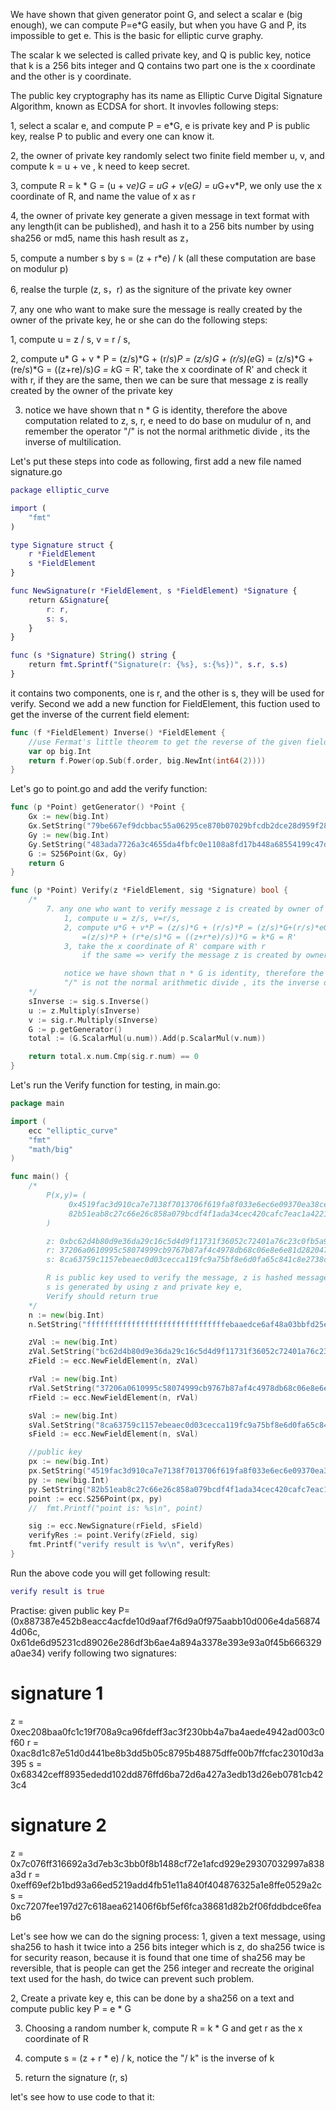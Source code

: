 We have shown that given generator point G, and select a scalar e (big enough), we can compute P=e*G easily, but when you have G and P, its impossible to get e. 
This is the basic for elliptic curve graphy.

The scalar k we selected is called private key, and Q is public key, notice that k is a 256 bits integer and Q contains two part one is the x coordinate and the other
is y coordinate. 

The public key cryptography has its name as Elliptic Curve Digital Signature Algorithm, known as ECDSA for short. It invovles following steps:

1, select a scalar e, and compute P = e*G, e is private key and P is public key, realse P to public and every one can know it.

2, the owner of private key randomly select two finite field member u, v, and compute k = u + ve , k need to keep secret.

3, compute R = k * G = (u + v*e)*G = u*G + v*(e*G) = u*G+v*P, we only use the x coordinate of R, and name the value of x as r

4, the owner of private key generate a given message in text format with any length(it can be published), and hash it to a 256 bits number by using sha256 or md5, 
name this hash result as z，

5, compute a number s by s = (z + r*e) / k (all these computation are base on modulur p)

6, realse the turple (z, s，r) as the signiture of the private key owner

7, any one who want to make sure the message is really created by the owner of the private key, he or she can do the following steps:
   
   1, compute u = z / s, v = r / s,
   
   2, compute u* G + v * P = (z/s)*G + (r/s)*P = (z/s)*G + (r/s)*(e*G) = (z/s)*G + (re/s)*G = ((z+re)/s)*G = k*G = R',
   take the x coordinate of R' and check it with r, if they are the same, then we can be sure that message z is really created by the owner of the private key

   3. notice we have shown that n * G is identity, therefore the above computation related to z, s, r, e need to do base on mudulur of n, and remember the operator
      "/" is not the normal arithmetic divide , its the inverse of  multilication.

Let's put these steps into code as following, first add a new file named signature.go
```g
package elliptic_curve

import (
	"fmt"
)

type Signature struct {
	r *FieldElement
	s *FieldElement
}

func NewSignature(r *FieldElement, s *FieldElement) *Signature {
	return &Signature{
		r: r,
		s: s,
	}
}

func (s *Signature) String() string {
	return fmt.Sprintf("Signature(r: {%s}, s:{%s})", s.r, s.s)
}

```
it contains two components, one is r, and the other is s, they will be used for verify. Second we add a new function for FieldElement, this fuction used to get
the inverse of the current field element:
```go
func (f *FieldElement) Inverse() *FieldElement {
	//use Fermat's little theorem to get the reverse of the given field element
	var op big.Int
	return f.Power(op.Sub(f.order, big.NewInt(int64(2))))
}
```
Let's go to point.go and add the verify function:
```go
func (p *Point) getGenerator() *Point {
	Gx := new(big.Int)
	Gx.SetString("79be667ef9dcbbac55a06295ce870b07029bfcdb2dce28d959f2815b16f81798", 16)
	Gy := new(big.Int)
	Gy.SetString("483ada7726a3c4655da4fbfc0e1108a8fd17b448a68554199c47d08ffb10d4b8", 16)
	G := S256Point(Gx, Gy)
	return G
}

func (p *Point) Verify(z *FieldElement, sig *Signature) bool {
	/*
		7. any one who want to verify message z is created by owner of e:
		    1, compute u = z/s, v=r/s,
			2, compute u*G + v*P = (z/s)*G + (r/s)*P = (z/s)*G+(r/s)*eG
				=(z/s)*P + (r*e/s)*G = ((z+r*e)/s))*G = k*G = R'
			3, take the x coordinate of R' compare with r
				if the same => verify the message z is created by owner of e

			notice we have shown that n * G is identity, therefore the above computation related to z, s, r, e need to do base on mudulur of n, and remember the operator
			"/" is not the normal arithmetic divide , its the inverse of  multilication.
	*/
	sInverse := sig.s.Inverse()
	u := z.Multiply(sInverse)
	v := sig.r.Multiply(sInverse)
	G := p.getGenerator()
	total := (G.ScalarMul(u.num)).Add(p.ScalarMul(v.num))

	return total.x.num.Cmp(sig.r.num) == 0
}
```

Let's run the Verify function for testing, in main.go:
```go
package main

import (
	ecc "elliptic_curve"
	"fmt"
	"math/big"
)

func main() {
	/*
        P(x,y)= (
             0x4519fac3d910ca7e7138f7013706f619fa8f033e6ec6e09370ea38cee6a7574，
             82b51eab8c27c66e26c858a079bcdf4f1ada34cec420cafc7eac1a42216fb6c4
		)

		z: 0xbc62d4b80d9e36da29c16c5d4d9f11731f36052c72401a76c23c0fb5a9b74423
		r: 37206a0610995c58074999cb9767b87af4c4978db68c06e8e6e81d282047a7c6
		s: 8ca63759c1157ebeaec0d03cecca119fc9a75bf8e6d0fa65c841c8e2738cdaec

		R is public key used to verify the message, z is hashed message,
		s is generated by using z and private key e,
		Verify should return true
	*/
	n := new(big.Int)
	n.SetString("fffffffffffffffffffffffffffffffebaaedce6af48a03bbfd25e8cd0364141", 16)

	zVal := new(big.Int)
	zVal.SetString("bc62d4b80d9e36da29c16c5d4d9f11731f36052c72401a76c23c0fb5a9b74423", 16)
	zField := ecc.NewFieldElement(n, zVal)

	rVal := new(big.Int)
	rVal.SetString("37206a0610995c58074999cb9767b87af4c4978db68c06e8e6e81d282047a7c6", 16)
	rField := ecc.NewFieldElement(n, rVal)

	sVal := new(big.Int)
	sVal.SetString("8ca63759c1157ebeaec0d03cecca119fc9a75bf8e6d0fa65c841c8e2738cdaec", 16)
	sField := ecc.NewFieldElement(n, sVal)

	//public key
	px := new(big.Int)
	px.SetString("4519fac3d910ca7e7138f7013706f619fa8f033e6ec6e09370ea38cee6a7574", 16)
	py := new(big.Int)
	py.SetString("82b51eab8c27c66e26c858a079bcdf4f1ada34cec420cafc7eac1a42216fb6c4", 16)
	point := ecc.S256Point(px, py)
	//	fmt.Printf("point is: %s\n", point)

	sig := ecc.NewSignature(rField, sField)
	verifyRes := point.Verify(zField, sig)
	fmt.Printf("verify result is %v\n", verifyRes)
}
```
Run the above code you will get following result:
```g
verify result is true
```

Practise:
given public key P=(0x887387e452b8eacc4acfde10d9aaf7f6d9a0f975aabb10d006e4da568744d06c, 0x61de6d95231cd89026e286df3b6ae4a894a3378e393e93a0f45b666329a0ae34)
verify following two signatures:

# signature 1
z = 0xec208baa0fc1c19f708a9ca96fdeff3ac3f230bb4a7ba4aede4942ad003c0f60
r = 0xac8d1c87e51d0d441be8b3dd5b05c8795b48875dffe00b7ffcfac23010d3a395
s = 0x68342ceff8935ededd102dd876ffd6ba72d6a427a3edb13d26eb0781cb423c4
# signature 2
z = 0x7c076ff316692a3d7eb3c3bb0f8b1488cf72e1afcd929e29307032997a838a3d
r = 0xeff69ef2b1bd93a66ed5219add4fb51e11a840f404876325a1e8ffe0529a2c
s = 0xc7207fee197d27c618aea621406f6bf5ef6fca38681d82b2f06fddbdce6feab6

Let's see how we can do the signing process:
1, given a text message, using sha256 to hash it twice into a 256 bits integer which is z, 
do sha256 twice is for security reason, because it is found that one time of sha256 may be reversible,
that is people can get the 256 integer and recreate the original text used for the hash, do twice can prevent such 
problem.

2, Create a private key e, this can be done by a sha256 on a text and compute public key P = e * G

3. Choosing a random number k, compute R = k * G and get r as the x coordinate of R

4. compute s = (z + r * e) / k, notice the "/ k" is the inverse of k

5. return the signature (r, s)

let's see how to use code to that it:
```g
```
